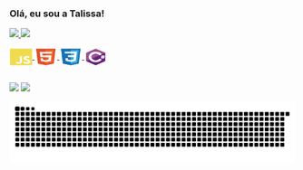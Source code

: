###  Olá, eu sou a Talissa!
 <div>
  <a href="https://github.com/TalissaSantos">
  <img height="150em" src="https://github-readme-stats.vercel.app/api?username=TalissaSantos&show_icons=true&theme=dracula&include_all_commits=true&count_private=true"/>
      <img height="150em" src="https://github-readme-stats.vercel.app/api/top-langs/?username=TalissaSantos&layout=compact&langs_count=7&theme=dark"/>

</div>


<div style="display: inline_block"><br>

  <img align="center" alt="Js" height="30" width="40" src="https://raw.githubusercontent.com/devicons/devicon/master/icons/javascript/javascript-plain.svg">
  <img align="center" alt="HTML" height="30" width="40" src="https://raw.githubusercontent.com/devicons/devicon/master/icons/html5/html5-original.svg">
  <img align="center" alt="CSS" height="30" width="40" src="https://raw.githubusercontent.com/devicons/devicon/master/icons/css3/css3-original.svg">
  <img align="center" alt="Csharp" height="30" width="40" src="https://raw.githubusercontent.com/devicons/devicon/master/icons/csharp/csharp-original.svg">
  
</div>
  
  ##

 
<div> 
   <a href = "mailto:talissasantos15@hotmail.com"><img src="https://img.shields.io/badge/Microsoft_Outlook-0078D4?style=for-the-badge&logo=microsoft-outlook&logoColor=white" target="_blank"></a>
 <a href="www.linkedin.com/in/talissajsantos/" target="_blank"><img src="https://camo.githubusercontent.com/c00f87aeebbec37f3ee0857cc4c20b21fefde8a96caf4744383ebfe44a47fe3f/68747470733a2f2f696d672e736869656c64732e696f2f62616467652f2d4c696e6b6564496e2d2532333030373742353f7374796c653d666f722d7468652d6261646765266c6f676f3d6c696e6b6564696e266c6f676f436f6c6f723d7768697465"" target="_blank"></a> 
 
  ![Snake animation](https://github.com/TalissaSantos/TalissaSantos/blob/output/github-contribution-grid-snake.svg)

</div>
 

